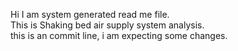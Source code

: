 Hi I am system generated read me file.
<br>
This is Shaking bed air supply system analysis.
<br>
this is an commit line, i am expecting some changes.


